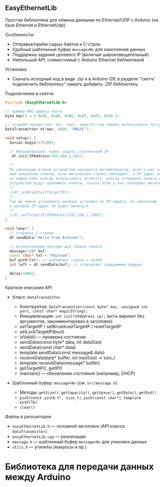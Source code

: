 ## EasyEthernetLib

Простая библиотека для обмена данными по Ethernet/UDP с Arduino (на базе Ethernet и EthernetUdp).

Особенности:
- Отправка/приём сырых байтов и C-строк
- Удобный шаблонный буфер `message<N>` для накопления данных
- Поддержка задания целевого IP (включая широковещательный)
- Небольшой API, совместимый с Arduino Ethernet библиотекой

Установка
- Скачать исходный код в виде .zip и в Arduino IDE в разделе "скетч/подключить библиотеку" нажать добавить .ZIP библиотеку.


Подключение в скетче
```cpp
#include <EasyEthernetLib.h>

// пример MAC-адреса платы
byte mac[] = { 0xDE, 0xAD, 0xBE, 0xEF, 0xFE, 0xED };

// создаём передатчик: mac, порт, magicString (можно использовать пустую строку)
DataTransmitter dt(mac, 8888, "MAGIC");

void setup() {
  Serial.begin(115200);

  // Инициализация: нужно задать статический IP
   dt.init(IPAddress(192,168,1,50));

  /* 
  По умолчанию второе устройство находится автоматически, если у них совпадают магические строки,
  при получении пакеты, если магическая строка совпадает, а IP адрес не совпадает, то целевой IP аддрес обновляется
  но можно либо всегда использовать brodcast, всегда отправляя пакеты всем устройствам в сети, 
  устройства будут принимать пакеты, только если у них совпадают магические строки 
  */
  //dt.setBroadcastTargetIP(); 
  /*
  Так же можно установить целевое устройво по IP адресу, по умолчанию таким образом устройство фиксируется
  и целевой IP адрес не будет меняться
  */
  //dt.setTargetIP(IPAddress(192,168,1,100));
}

void loop() {
  // отправка C-строки
  dt.sendData("Hello from Arduino");

  // использование message для сборки пакета
  message<128> buf;
  const char* txt = "Payload";
  buf.push(txt); // добавляет строку с нулём
  int left = dt.sendData(buf); // отправляет содержимое буфера

  delay(1000);
}
```

Краткое описание API

- Класс: `DataTransmitter`
  - Конструктор: `DataTransmitter(const byte* mac, unsigned int port, const char* magicString);`
  - Инициализация: `int init(IPAddress ip);` (есть вариант без аргументов, закомментирован в заголовке)
  - setTargetIP / setBroadcastTargetIP / resetTargetIP
  - setLockTargetIP(bool)
  - isValid() — проверка состояния
  - sendData(const byte* data, int dataSize)
  - sendData(const char* data)
  - template<int N> sendData(const message<N>& data)
  - receiveData(byte* buffer, int maxSize) -> size_t
  - template<int N> receiveData(message<N>* buffer)
  - getTargetIP(), getIP()
  - maintain() — обновление состояния (например, DHCP)

- Шаблонный буфер: `message<N>` (см. `src/message.h`)
  - Методы: `getSize()`, `getCapacity()`, `getSpace()`, `getData()`, `getEnd()`
  - `push(const uint8_t*, size_t)`, `push(const char*)`, `template push(T&)`
  - `clear()`

Файлы в репозитории
- `easyEthernetLib.h` — основной заголовок (API класса `DataTransmitter`)
- `easyEthernetLib.cpp` — реализация
- `message.h` — шаблонный буфер `message<N>` для упаковки данных
- `utils.h` — утилиты (макросы и пр.)
# Библиотека для передачи данных между Arduino
